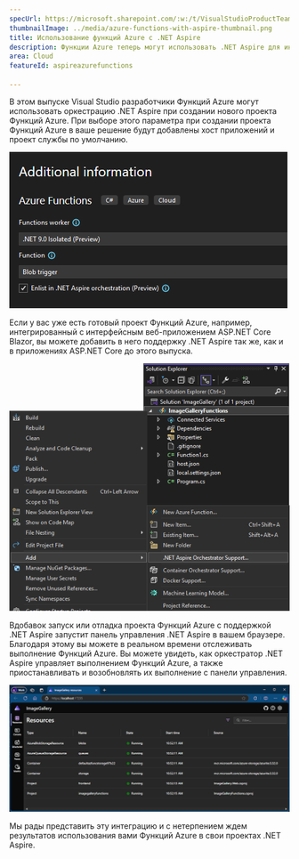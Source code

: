 ```yaml
---
specUrl: https://microsoft.sharepoint.com/:w:/t/VisualStudioProductTeam/Ee7InlTqcRpOiXMYtYPCIOoBcveVK7o_PWF-waDPTEVL8g?e=878SGK
thumbnailImage: ../media/azure-functions-with-aspire-thumbnail.png
title: Использование функций Azure с .NET Aspire
description: Функции Azure теперь могут использовать .NET Aspire для интеграции бессерверной технологии в .NET Aspire.
area: Cloud
featureId: aspireazurefunctions

---
```



В этом выпуске Visual Studio разработчики Функций Azure могут использовать оркестрацию .NET Aspire при создании нового проекта Функций Azure. При выборе этого параметра при создании проекта Функций Azure в ваше решение будут добавлены хост приложений и проект службы по умолчанию.

![Добавление .NET Aspire при создании нового проекта Функций](../media/azure-functions-with-aspire-thumbnail.png)

Если у вас уже есть готовый проект Функций Azure, например, интегрированный с интерфейсным веб-приложением ASP.NET Core Blazor, вы можете добавить в него поддержку .NET Aspire так же, как и в приложениях ASP.NET Core до этого выпуска.

![Добавление оркестрации .NET Aspire в существующие проекты Функций](../media/azure-functions-add-aspire-support.png)

Вдобавок запуск или отладка проекта Функций Azure с поддержкой .NET Aspire запустит панель управления .NET Aspire в вашем браузере. Благодаря этому вы можете в реальном времени отслеживать выполнение Функций Azure. Вы можете увидеть, как оркестратор .NET Aspire управляет выполнением Функций Azure, а также приостанавливать и возобновлять их выполнение с панели управления.

![Выполнение Функций Azure на панели мониторинга .NET Aspire](../media/azure-functions-in-dotnet-aspire-dashboard.png)

Мы рады представить эту интеграцию и с нетерпением ждем результатов использования вами Функций Azure в свои проектах .NET Aspire.
